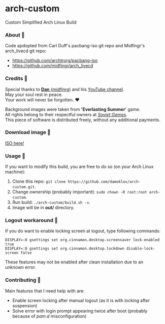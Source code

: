 # arch-custom
Custom Simplified Arch Linux Build

### About  :cactus:
Code apdopted from Carl Duff's pacbang-iso git repo and Midfingr's arch_livecd git repo: 
- https://github.com/archtrorg/pacbang-iso
- https://github.com/midfingr/arch_livecd

### Credits   :cactus:
Special thanks to [__Dan__ (_midfinrg_)](https://github.com/midfingr) and his [YouTube channel](https://www.youtube.com/user/midfingr).\
May your soul rest in peace.\
Your work will never be forgotten.
:heart:

Background images were taken from __'Everlasting Summer'__ game.\
All rights belong to their respectful owners at [_Soviet Games_](https://sovietgames.su/).\
This piece of software is distributed freely, without any additional payments.

### Download image  :cactus:
[ISO here!](https://www.dropbox.com/s/6rerw12kqgec1om/ArchLinuxCustom-2019.07.11-x86_64.iso?dl=0)


### Usage  :cactus:
If you want to modify this build, you are free to do so (on your Arch Linux machine):
1. Clone this repo: `git clone https://github.com/damoklov/arch-custom.git`.
2. Change ownership (probably important): `sudo chown -R root:root arch-custom`.
3. Run build: `./arch-custom/build.sh -v`.
4. Image will be in __out/__ directory.

### Logout workaround   :cactus:
If you do want to enable locking screen at logout, type following commands:
```
DISPLAY=:0 gsettings set org.cinnamon.desktop.screensaver lock-enabled true
DISPLAY=:0 gsettings set org.cinnamon.desktop.lockdown disable-lock-screen false
```
These features may not be enabled after clean installation due to an unknown error.

### Contributing   :cactus:
Main features that I need help with are:
* Enable screen locking after manual logout (as it is with locking after suspension)
* Solve error with login prompt appearing twice after boot (probably because of _pam.d_ misconfiguration)
